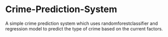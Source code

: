 # Crime-Prediction-System
A simple crime prediction system which uses randomforestclassifier and regression model to predict the type of crime based on the current factors.
